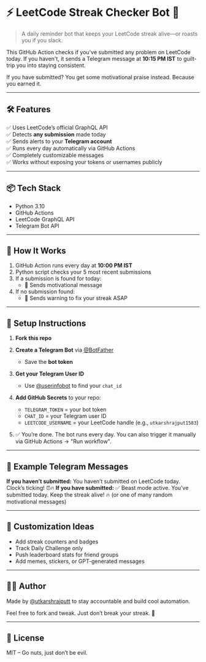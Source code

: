 # ⚡ LeetCode Streak Checker Bot 🔔

> A daily reminder bot that keeps your LeetCode streak alive—or roasts you if you slack.

This GitHub Action checks if you've submitted any problem on LeetCode today. If you haven't, it sends a Telegram message at **10:15 PM IST** to guilt-trip you into staying consistent.

If you have submitted? You get some motivational praise instead. Because you earned it.

---

## 🛠 Features

✅ Uses LeetCode’s official GraphQL API  
✅ Detects **any submission** made today  
✅ Sends alerts to your **Telegram account**  
✅ Runs every day automatically via GitHub Actions  
✅ Completely customizable messages  
✅ Works without exposing your tokens or usernames publicly

---

## 📦 Tech Stack

- Python 3.10
- GitHub Actions
- LeetCode GraphQL API
- Telegram Bot API

---

## 🧪 How It Works

1. GitHub Action runs every day at **10:00 PM IST**
2. Python script checks your 5 most recent submissions
3. If a submission is found for today:
   - 🎉 Sends motivational message
4. If no submission found:
   - 🔔 Sends warning to fix your streak ASAP

---

## 🚀 Setup Instructions

1. **Fork this repo**

2. **Create a Telegram Bot** via [@BotFather](https://t.me/BotFather)
   - Save the **bot token**

3. **Get your Telegram User ID**
   - Use [@userinfobot](https://t.me/userinfobot) to find your `chat_id`

4. **Add GitHub Secrets** to your repo:
   - `TELEGRAM_TOKEN` = your bot token
   - `CHAT_ID` = your Telegram user ID
   - `LEETCODE_USERNAME` = your LeetCode handle (e.g., `utkarshrajput1583`)

5. ✅ You’re done. The bot runs every day. You can also trigger it manually via GitHub Actions → "Run workflow".

---

## 🧠 Example Telegram Messages

**If you haven’t submitted:**
You haven’t submitted on LeetCode today. Clock’s ticking! ⏰🔥
**If you have submitted:**
✅ Beast mode active. You’ve submitted today. Keep the streak alive! 🔥
(or one of many random motivational messages)

---

## 🤖 Customization Ideas

- Add streak counters and badges
- Track Daily Challenge only
- Push leaderboard stats for friend groups
- Add memes, stickers, or GPT-generated messages

---

## 🧍‍♂️ Author

Made by [@utkarshrajputt](https://github.com/utkarshrajputt) to stay accountable and build cool automation.

Feel free to fork and tweak. Just don’t break your streak. 😤

---

## 🏁 License

MIT – Go nuts, just don’t be evil.
